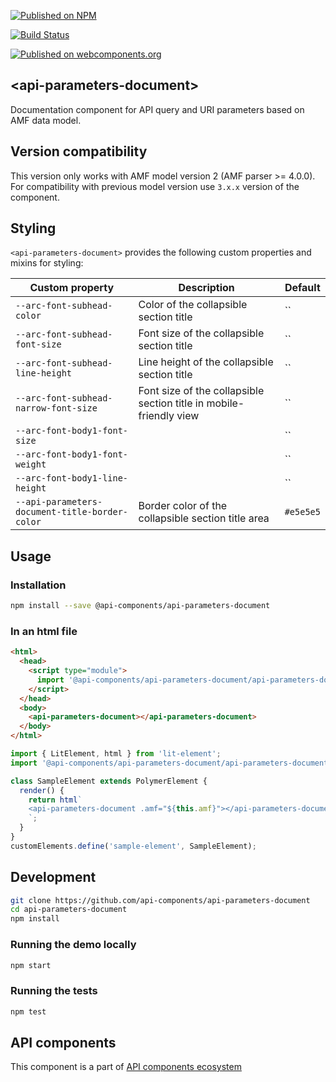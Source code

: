 [![Published on NPM](https://img.shields.io/npm/v/@api-components/api-parameters-document.svg)](https://www.npmjs.com/package/@api-components/api-parameters-document)

[![Build Status](https://travis-ci.org/advanced-rest-client/api-parameters-document.svg?branch=stage)](https://travis-ci.org/advanced-rest-client/api-parameters-document)

[![Published on webcomponents.org](https://img.shields.io/badge/webcomponents.org-published-blue.svg)](https://www.webcomponents.org/element/advanced-rest-client/api-parameters-document)

## &lt;api-parameters-document&gt;

Documentation component for API query and URI parameters based on AMF data model.

## Version compatibility

This version only works with AMF model version 2 (AMF parser >= 4.0.0).
For compatibility with previous model version use `3.x.x` version of the component.

## Styling

`<api-parameters-document>` provides the following custom properties and mixins for styling:

Custom property | Description | Default
----------------|-------------|----------
`--arc-font-subhead-color` | Color of the collapsible section title | ``
`--arc-font-subhead-font-size` | Font size of the collapsible section title | ``
`--arc-font-subhead-line-height` | Line height of the collapsible section title | ``
`--arc-font-subhead-narrow-font-size` | Font size of the collapsible section title in mobile-friendly view | ``
`--arc-font-body1-font-size` |  | ``
`--arc-font-body1-font-weight` |  | ``
`--arc-font-body1-line-height` |  | ``
`--api-parameters-document-title-border-color` | Border color of the collapsible section title area | `#e5e5e5`

## Usage

### Installation

```sh
npm install --save @api-components/api-parameters-document
```

### In an html file

```html
<html>
  <head>
    <script type="module">
      import '@api-components/api-parameters-document/api-parameters-document.js';
    </script>
  </head>
  <body>
    <api-parameters-document></api-parameters-document>
  </body>
</html>
```

```js
import { LitElement, html } from 'lit-element';
import '@api-components/api-parameters-document/api-parameters-document.js';

class SampleElement extends PolymerElement {
  render() {
    return html`
    <api-parameters-document .amf="${this.amf}"></api-parameters-document>
    `;
  }
}
customElements.define('sample-element', SampleElement);
```

## Development

```sh
git clone https://github.com/api-components/api-parameters-document
cd api-parameters-document
npm install
```

### Running the demo locally

```sh
npm start
```

### Running the tests

```sh
npm test
```

## API components

This component is a part of [API components ecosystem](https://elements.advancedrestclient.com/)
